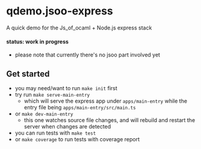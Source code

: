 # qdemo.jsoo-express

A quick demo for the Js_of_ocaml + Node.js express stack

#### status: work in progress
- please note that currently there's no jsoo part involved yet

## Get started
- you may need/want to run `make init` first
- try run `make serve-main-entry`
  - which will serve the express app under `apps/main-entry`
    while the entry file being `apps/main-entry/src/main.ts`
- or `make dev-main-entry`
  - this one watches source file changes, and will rebuild and restart the
    server when changes are detected
- you can run tests with `make test`
- or `make coverage` to run tests with coverage report
